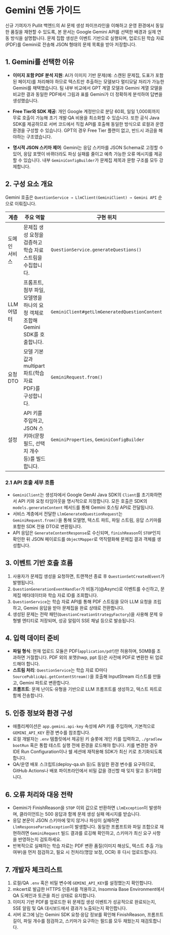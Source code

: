# Gemini 연동 가이드

신규 기여자가 Pullit 백엔드의 AI 문제 생성 파이프라인을 이해하고 운영 환경에서 동일한 품질을 재현할 수 있도록, 본 문서는 Google Gemini API를 선택한 배경과 실제 연동 방식을 설명합니다. 문제 집합 생성은 이벤트 기반으로 실행되며, 업로드된 학습 자료(PDF)를 Gemini로 전송해 JSON 형태의 문제 목록을 받아 저장합니다.

## 1. Gemini를 선택한 이유

- **이미지 포함 PDF 분석 지원**: AI가 이미지 기반 문제(예: 스캔된 문제집, 도표가 포함된 페이지)를 처리해야 하므로 텍스트만 추출하는 모델보다 멀티모달 처리가 가능한 Gemini를 채택했습니다. 팀 내부 비교에서 GPT 계열 모델과 Gemini 계열 모델을 비교한 결과 동일한 PDF에서 그림과 표를 Gemini가 더 정확하게 분석하여 답변을 생성했습니다.


- **Free Tier와 SDK 제공**: 개인 Google 계정만으로 분당 60회, 일일 1,000회까지 무료 호출이 가능해 초기 개발·QA 비용을 최소화할 수 있습니다. 또한 공식 Java SDK를 제공하므로 서버 코드에서 직접 API를 호출해 동일한 방식으로 로컬과 운영 환경을 구성할 수 있습니다. GPT의 경우 Free Tier 플랜이 없고, 반드시 과금을 해야하는 구조였습니다.
- **명시적 JSON 스키마 제어**: Gemini는 응답 스키마를 JSON Schema로 고정할 수 있어, 응답 포맷이 바뀌더라도 파싱 실패를 줄이고 예측 가능한 오류 메시지를 제공할 수 있습니다. 내부 `GeminiConfigBuilder`가 문제집 제목과 문항 구조를 모두 강제합니다.

## 2. 구성 요소 개요

Gemini 호출은 `QuestionService → LlmClient(GeminiClient) → Gemini API` 순으로 이뤄집니다.

| 계층 | 주요 역할 | 구현 위치 |
| --- | --- | --- |
| 도메인 서비스 | 문제집 생성 요청을 검증하고 학습 자료 스트림을 수집합니다. | `QuestionService.generateQuestions()` |
| LLM 어댑터 | 프롬프트, 첨부 파일, 모델명을 하나의 요청 객체로 조합해 Gemini SDK를 호출합니다. | `GeminiClient#getLlmGeneratedQuestionContent` |
| 요청 DTO | 모델 기본값과 multipart 파트(학습 자료 PDF)를 구성합니다. | `GeminiRequest.from()` |
| 설정 | API 키를 주입하고, JSON 스키마(문항 필드, 선택지 개수 등)를 빌드합니다. | `GeminiProperties`, `GeminiConfigBuilder` |

### 2.1 API 호출 세부 흐름

- `GeminiClient`는 생성자에서 Google GenAI Java SDK의 `Client`를 초기화하면서 API 키와 요청 타임아웃을 명시적으로 지정합니다. 모든 호출은 SDK의 `models.generateContent` 메서드를 통해 Gemini 호스팅 API로 전달됩니다.
- 서비스 계층에서 전달한 `LlmGeneratedQuestionRequest`는 `GeminiRequest.from()`을 통해 모델명, 텍스트 파트, 파일 스트림, 응답 스키마를 포함한 SDK 전용 DTO로 변환됩니다.
- API 응답은 `GenerateContentResponse`로 수신되며, `finishReason`이 `STOP`인지 확인한 뒤 JSON 페이로드를 `ObjectMapper`로 역직렬화해 문제집 결과 객체를 생성합니다.

## 3. 이벤트 기반 호출 흐름

1. 사용자가 문제집 생성을 요청하면, 트랜잭션 종료 후 `QuestionSetCreatedEvent`가 발행됩니다.
2. `QuestionGenerationEventHandler`가 비동기(@Async)로 이벤트를 수신하고, 문제집 메타데이터와 학습 자료 ID를 조회합니다.
3. `QuestionService`는 학습 자료 API를 통해 PDF 스트림을 모아 LLM 요청을 조립하고, Gemini 응답을 받아 문제집을 완료 상태로 전환합니다.
4. 생성된 문제는 전략 패턴(`QuestionCreationStrategyFactory`)을 사용해 문제 유형별 엔티티로 저장되며, 성공 알림이 SSE 채널 등으로 발송됩니다.

## 4. 입력 데이터 준비

- **파일 형식**: 현재 업로드 모듈은 PDF(`application/pdf`)만 허용하며, 50MB를 초과하면 거절합니다. PDF 외의 포맷(hwp, ppt 등)은 사전에 PDF로 변환한 뒤 업로드해야 합니다.
- **스트림 처리**: `QuestionService`는 학습 자료 ID마다 `SourcePublicApi.getContentStream()`을 호출해 InputStream 리스트를 만들고, Gemini 파트로 변환합니다.
- **프롬프트**: 문제 난이도·유형을 기반으로 LLM 프롬프트를 생성하고, 텍스트 파트로 함께 전송합니다.

## 5. 인증 정보와 환경 구성

- 애플리케이션은 `app.gemini.api-key` 속성에 API 키를 주입하며, 기본적으로 `GEMINI_API_KEY` 환경 변수를 참조합니다.
- 로컬 개발자는 `.env` 템플릿에서 제공된 키 슬롯에 개인 키를 입력하고, `./gradlew bootRun` 혹은 통합 테스트 실행 전에 환경을 로드해야 합니다. 키를 변경한 경우 IDE Run Configuration이나 쉘 세션에 재적용해 SDK가 최신 키로 초기화되도록 합니다.
- QA/운영 배포 스크립트(deploy-qa.sh 등)도 동일한 환경 변수를 요구하므로, GitHub Actions나 배포 파이프라인에서 비밀 값을 갱신할 때 잊지 말고 동기화합니다.

## 6. 오류 처리와 대응 전략

- Gemini가 FinishReason을 `STOP` 이외 값으로 반환하면 `LlmException`이 발생하며, 클라이언트는 500 응답과 함께 문제 생성 실패 메시지를 받습니다.
- 응답 본문이 JSON 스키마에 맞지 않거나 파싱이 실패하면 `LlmResponseParseException`이 발생합니다. 동일한 프롬프트와 파일 조합으로 재현하려면 `GeminiRequest` 빌드 결과를 로깅해 확인하고, 스키마가 최신 요구 사항을 반영하는지 검토하세요.
- 반복적으로 실패하는 학습 자료는 PDF 변환 품질(이미지 해상도, 텍스트 추출 가능 여부)을 먼저 점검하고, 필요 시 전처리(명암 보정, OCR) 후 다시 업로드합니다.

## 7. 개발자 체크리스트

1. 로컬/QA `.env` 혹은 비밀 변수에 `GEMINI_API_KEY`를 설정했는지 확인합니다.
2. mkcert로 발급한 HTTPS 인증서를 적용하고, Insomnia Base Environment에서 QA 도메인과 토큰을 최신 상태로 유지합니다.
3. 이미지 기반 PDF를 업로드한 뒤 문제집 생성 이벤트가 성공적으로 완료되는지, SSE 알림 및 QA 대시보드에서 결과가 노출되는지 확인합니다.
4. 서버 로그에 남는 Gemini SDK 요청·응답 정보를 확인해 FinishReason, 프롬프트 길이, 파일 개수를 점검하고, 스키마가 요구하는 필드를 모두 채웠는지 재검토합니다.

